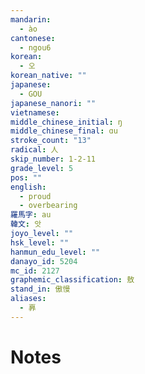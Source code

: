 ```yaml
---
mandarin:
  - ào
cantonese:
  - ngou6
korean:
  - 오
korean_native: ""
japanese:
  - GOU
japanese_nanori: ""
vietnamese:
middle_chinese_initial: ŋ
middle_chinese_final: ɑu
stroke_count: "13"
radical: 人
skip_number: 1-2-11
grade_level: 5
pos: ""
english:
  - proud
  - overbearing
羅馬字: au
韓文: 앗
joyo_level: ""
hsk_level: ""
hanmun_edu_level: ""
danayo_id: 5204
mc_id: 2127
graphemic_classification: 敖
stand_in: 傲慢
aliases:
  - 奡
---
```


# Notes
